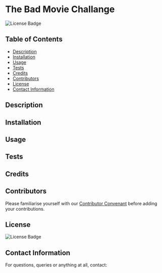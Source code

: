 # The Bad Movie Challange 
![License Badge](https://img.shields.io/badge/license-MIT-blue.svg) </br>


## Table of Contents 
* [Description](#Descritpion)
* [Installation](#Installation)
* [Usage](#Usage)
* [Tests](#Tests)
* [Credits](#Credits)
* [Contributors](#Contributors)
* [License](#License)
* [Contact Information](#ContactInfo)


## Description



## Installation 


## Usage 


## Tests 




## Credits 


 


## Contributors 
 Please familiarise yourself with our [Contributor Convenant](./code_of_conduct.md) before adding your contributions. 


## License

![License Badge](https://img.shields.io/badge/license-MIT-blue.svg) 
</br>



## Contact Information 
For questions, queries or anything at all, contact: 


